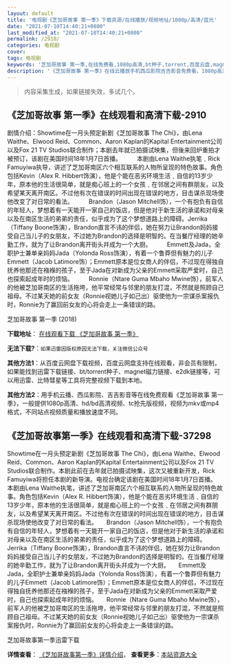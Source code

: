```yaml
---
layout: default
title: '电视剧《芝加哥故事 第一季》下载资源/在线播放/视频地址/1080p/高清/蓝光'
date: "2021-07-10T14:40:21+0800"
last_modified_at: "2021-07-10T14:40:21+0800"
permalink: /2910/
categories: 电视剧
cover:
tags: 电视剧
keywords: '芝加哥故事 第一季,在线免费看,1080p高清,bt种子,torrent,百度云盘,magnet,磁力链,迅雷下载资源'
description: '《芝加哥故事 第一季》在线云播放手机西瓜影院吉吉影音免费看，1080p高清bd/hd未删减完整版和tc抢先枪版，mkv/mp4格式，附带bt/torrent种子、magnet/磁力链、百度云盘、网盘资源迅雷下载链接'
---
```


>内容采集生成，如果链接失效，多试几个。


## 《芝加哥故事 第一季》在线观看和高清下载-2910

剧情介绍：Showtime在一月头预定新剧《芝加哥故事 The Chi》，由Lena Waithe、Elwood Reid、Common、Aaron Kaplan的Kapital Entertainment公司以及Fox 21 TV Studios联合制作；本剧去年就已拍摄试映集，但後来回炉重拍才被预订，该剧在美国时间18年1月7日首播。  　　本剧由Lena Waithe执笔﹑Rick Famuyiwa执导，讲述了芝加哥南区六个相互联系的人物所呈现的特色故事。角色包括Kevin（Alex R. Hibbert饰演），他是个能在恶劣环境生活﹑自信的13岁少年，原本他的生活很简单，就是痴心班上的一个女孩﹑在邻居之间有群朋友，以及希望某天离开南区。不过他有次在错误的时间出现在错误的地方，目击谋杀现场使他改变了对日常的看法。  　　Brandon（Jason Mitchell饰），一个有抱负有自信的年轻人，梦想着有一天能开一家自己的饭店，但是他对于新生活的承诺和对母亲以及在南区生活的弟弟的责任，似乎成为了这个梦想道路上的障碍。Jerrika（Tiffany Boone饰演），Brandon直言不讳的伴侣，她在努力让Brandon妈妈接受自己当儿子的女朋友，不过她为Brandon的选择是明智的。在当餐厅经理的她辛勤工作，就为了让Brandon离开街头幷成为一个大厨。  　　Emmett及Jada，全职护士兼单亲妈妈Jada（Yolonda Ross饰演），有着一个鲁莽但有魅力的儿子Emmett（Jacob Latimore饰）；Emmett原本是位女商人的伴侣，不过现在得独自抚养他那还在襁褓的孩子，至于Jada在对新成为父亲的Emmett采取严爱时，自己也探索起成年时的烦恼。  　　Ronnie（Ntare Guma Mbaho Mwine饰），前军人的他被芝加哥南区的生活拖垮，他平常经常与邻里的朋友打混，不然就是照顾自己祖母。不过某天她的前女友（Ronnie视她儿子如己出）驱使他为一宗谋杀案报仇时，Ronnie为了赢回前女友的心将会走上一条错误的路。


芝加哥故事 第一季 (2018)

**下载地址**： [在线观看下载 《芝加哥故事 第一季》](https://www.btbtdy.me/btdy/dy12398.html) 


**无法下载?**：`如果迅雷因版权原因无法下载，关注微信公众号 `

**其他方法1**：从百度云网盘下载视频，百度云网盘支持在线观看，非会员有限制，如果能找到迅雷下载链接、bt/torrent种子、magnet磁力链接、e2dk链接等，可以用迅雷、比特彗星等工具将完整视频下载到本地。

**其他方法2**：用手机云播、西瓜影院、吉吉影音等在线免费观看《芝加哥故事 第一季》，一般提供1080p高清、hd/bd高清视频、tc抢先版视频，视频为mkv或mp4格式，不同站点视频质量和播放速度不同。


## 《芝加哥故事第一季》在线观看和高清下载-37298

Showtime在一月头预定新剧《芝加哥故事 The Chi》，由Lena Waithe、Elwood Reid、Common、Aaron Kaplan的Kapital Entertainment公司以及Fox 21 TV Studios联合制作。本剧此前在去年就已拍摄试映集，这次又被重新开发，Rick Famuyiwa将担任本剧的新导演。电视台确定该剧在美国时间18年1月7日首播。　　本剧由Lena Waithe执笔，讲述了芝加哥南区六个相互联系的人物所呈现的特色故事。角色包括Kevin（Alex R. Hibbert饰演），他是个能在恶劣环境生活﹑自信的13岁少年，原本他的生活很简单，就是痴心班上的一个女孩﹑在邻居之间有群朋友，以及希望某天离开南区。不过他有次在错误的时间出现在错误的地方，目击谋杀现场使他改变了对日常的看法。　　Brandon（Jason Mitchell饰），一个有抱负有自信的年轻人，梦想着有一天能开一家自己的饭店，但是他对于新生活的承诺和对母亲以及在南区生活的弟弟的责任，似乎成为了这个梦想道路上的障碍。Jerrika（Tiffany Boone饰演），Brandon直言不讳的伴侣，她在努力让Brandon妈妈接受自己当儿子的女朋友，不过她为Brandon的选择是明智的。在当餐厅经理的她辛勤工作，就为了让Brandon离开街头幷成为一个大厨。　　Emmett及Jada，全职护士兼单亲妈妈Jada（Yolonda Ross饰演），有着一个鲁莽但有魅力的儿子Emmett（Jacob Latimore饰）；Emmett原本是位女商人的伴侣，不过现在得独自抚养他那还在襁褓的孩子，至于Jada在对新成为父亲的Emmett采取严爱时，自己也探索起成年时的烦恼。　　Ronnie（Ntare Guma Mbaho Mwine饰），前军人的他被芝加哥南区的生活拖垮，他平常经常与邻里的朋友打混，不然就是照顾自己祖母。不过某天她的前女友（Ronnie视她儿子如己出）驱使他为一宗谋杀案报仇时，Ronnie为了赢回前女友的心将会走上一条错误的路。


芝加哥故事第一季迅雷下载

**详情查看**： [《芝加哥故事第一季》详情介绍](/movie/37298/)， **查看更多**：[本站资源大全](/movie/t/all/)

